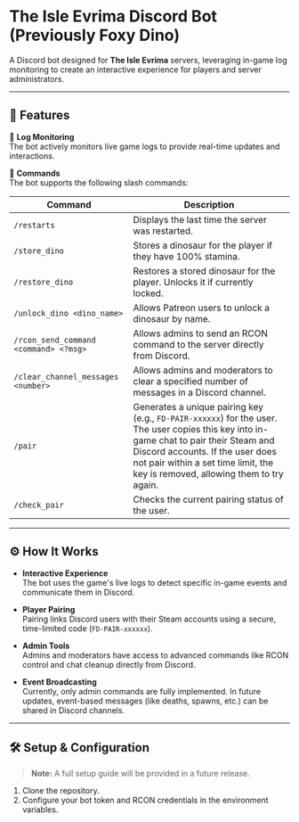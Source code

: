 # The Isle Evrima Discord Bot (Previously Foxy Dino)

A Discord bot designed for **The Isle Evrima** servers, leveraging in-game log monitoring to create an interactive experience for players and server administrators.

---

## 🚀 Features

🔹 **Log Monitoring**  
The bot actively monitors live game logs to provide real-time updates and interactions.

🔹 **Commands**  
The bot supports the following slash commands:

| Command                                 | Description                                                                                                         |
| --------------------------------------- | ------------------------------------------------------------------------------------------------------------------- |
| `/restarts`                             | Displays the last time the server was restarted.                                                                    |
| `/store_dino`                           | Stores a dinosaur for the player if they have 100% stamina.                                                         |
| `/restore_dino`                         | Restores a stored dinosaur for the player. Unlocks it if currently locked.                                          |
| `/unlock_dino <dino_name>`              | Allows Patreon users to unlock a dinosaur by name.                                                                  |
| `/rcon_send_command <command> <?msg>`   | Allows admins to send an RCON command to the server directly from Discord.                                          |
| `/clear_channel_messages <number>`      | Allows admins and moderators to clear a specified number of messages in a Discord channel.                          |
| `/pair`                                 | Generates a unique pairing key (e.g., `FD-PAIR-xxxxxx`) for the user. The user copies this key into in-game chat to pair their Steam and Discord accounts. If the user does not pair within a set time limit, the key is removed, allowing them to try again. |
| `/check_pair`                           | Checks the current pairing status of the user.                                                                      |

---

## ⚙️ How It Works

- **Interactive Experience**  
  The bot uses the game's live logs to detect specific in-game events and communicate them in Discord.

- **Player Pairing**  
  Pairing links Discord users with their Steam accounts using a secure, time-limited code (`FD-PAIR-xxxxxx`).

- **Admin Tools**  
  Admins and moderators have access to advanced commands like RCON control and chat cleanup directly from Discord.

- **Event Broadcasting**  
  Currently, only admin commands are fully implemented. In future updates, event-based messages (like deaths, spawns, etc.) can be shared in Discord channels.

---

## 🛠️ Setup & Configuration

> **Note:** A full setup guide will be provided in a future release.

1. Clone the repository.
2. Configure your bot token and RCON credentials in the environment variables.
